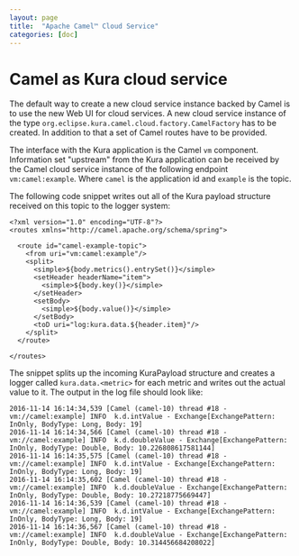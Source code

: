 ```yaml
---
layout: page
title:  "Apache Camel™ Cloud Service"
categories: [doc]
---
```


# Camel as Kura cloud service

The default way to create a new cloud service instance backed by Camel is to use the new Web UI
for cloud services. A new cloud service instance of the type `org.eclipse.kura.camel.cloud.factory.CamelFactory`
has to be created. In addition to that a set of Camel routes have to be provided.

The interface with the Kura application is the Camel `vm` component. Information set "upstream" from the Kura application
can be received by the Camel cloud service instance of the following endpoint `vm:camel:example`. Where `camel` is the 
application id and `example` is the topic.

The following code snippet writes out all of the Kura payload structure received on this topic to the logger system:

    <?xml version="1.0" encoding="UTF-8"?>
    <routes xmlns="http://camel.apache.org/schema/spring">
    
      <route id="camel-example-topic">
        <from uri="vm:camel:example"/>
        <split>
          <simple>${body.metrics().entrySet()}</simple>
          <setHeader headerName="item">
            <simple>${body.key()}</simple>
          </setHeader>
          <setBody>
            <simple>${body.value()}</simple>
          </setBody>
          <toD uri="log:kura.data.${header.item}"/>
        </split>
      </route>
      
    </routes>
    
The snippet splits up the incoming KuraPayload structure and creates a logger called `kura.data.<metric>` for each
metric and writes out the actual value to it. The output in the log file should look like:

    2016-11-14 16:14:34,539 [Camel (camel-10) thread #18 - vm://camel:example] INFO  k.d.intValue - Exchange[ExchangePattern: InOnly, BodyType: Long, Body: 19]
    2016-11-14 16:14:34,566 [Camel (camel-10) thread #18 - vm://camel:example] INFO  k.d.doubleValue - Exchange[ExchangePattern: InOnly, BodyType: Double, Body: 10.226808617581144]
    2016-11-14 16:14:35,575 [Camel (camel-10) thread #18 - vm://camel:example] INFO  k.d.intValue - Exchange[ExchangePattern: InOnly, BodyType: Long, Body: 19]
    2016-11-14 16:14:35,602 [Camel (camel-10) thread #18 - vm://camel:example] INFO  k.d.doubleValue - Exchange[ExchangePattern: InOnly, BodyType: Double, Body: 10.27218775669447]
    2016-11-14 16:14:36,539 [Camel (camel-10) thread #18 - vm://camel:example] INFO  k.d.intValue - Exchange[ExchangePattern: InOnly, BodyType: Long, Body: 19]
    2016-11-14 16:14:36,567 [Camel (camel-10) thread #18 - vm://camel:example] INFO  k.d.doubleValue - Exchange[ExchangePattern: InOnly, BodyType: Double, Body: 10.314456684208022]



